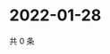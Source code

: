 # 2022-01-28

共 0 条

<!-- BEGIN WEIBO -->
<!-- 最后更新时间 Fri Jan 28 2022 00:12:45 GMT+0800 (China Standard Time) -->

<!-- END WEIBO -->
